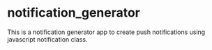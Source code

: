 # notification_generator
This is a notification generator app to create push notifications using javascript notification class.

